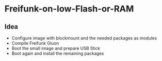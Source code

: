 # Freifunk-on-low-Flash-or-RAM

## Idea
* Configure image with blockmount and the needed packages as modules
* Compile Freifunk Gluon
* Boot the small image and prepare USB Stick
* Boot again and install the remaining packages
